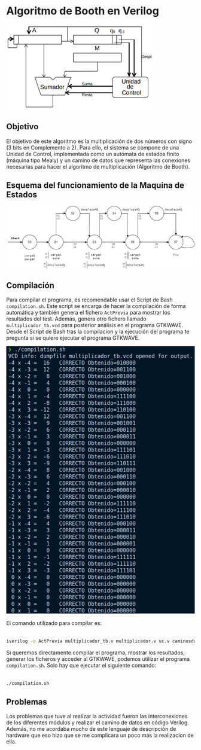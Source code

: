 # Algoritmo de Booth en Verilog
![Camino de Datos](https://github.com/feichay10/Booth-Algorithm-in-Verilog/blob/70920594e56f60ddfdc3edd10f67fb061fde136d/assets/2022-03-02_09-21.png)

## Objetivo
El objetivo de este algoritmo es la multiplicación de dos números con signo (3 bits en Complemento a 2). Para ello, el sistema se compone de una Unidad de Control, 
implementada como un autómata de estados finito (máquina tipo Mealy) y un camino de datos que representa las conexiones necesarias para hacer el algoritmo de multiplicación (Algoritmo de Booth).

## Esquema del funcionamiento de la Maquina de Estados
![Maquina de Estados](https://github.com/feichay10/Booth-Algorithm-in-Verilog/blob/d177db168d7c8db160f49bb09e13f028b3057ef7/assets/Diagrama%20de%20Estados.jpg)

## Compilación
Para compilar el programa, es recomendable usar el Script de Bash `compilation.sh`. Este script se encarga de hacer la compilación de forma automática y también genera el fichero `ActPrevia` para mostrar los resultados del test. Además, genera otro fichero llamado `multiplicador_tb.vcd` para posterior análisis en el programa GTKWAVE. Desde el Script de Bash tras la compilacion y la ejecución del programa te pregunta si se quiere ejecutar el programa GTKWAVE.

![Ejecucion](https://github.com/feichay10/Booth-Algorithm-in-Verilog/blob/5e2ee1501580a66070a032f487a698850f38aa77/assets/Compilacion.png)

El comando utilizado para compilar es:
```bash

iverilog -o ActPrevia multiplicador_tb.v multiplicador.v uc.v caminosdatos.v componentes.v

```
Si queremos directamente compilar el programa, mostrar los resultados, generar los ficheros y acceder al GTKWAVE, podemos utilizar el programa `compilation.sh`. Solo hay que ejecutar el siguiente comando:
```bash

./compilation.sh

```
## Problemas
Los problemas que tuve al realizar la actividad fueron las interconexiones de los diferentes módulos y realizar el camino de datos en código Verilog. Además, no me acordaba mucho de este lenguaje de descripción de hardware que eso hizo que se me complicara un poco más la realizacion de ella. 
